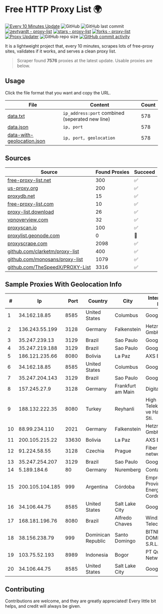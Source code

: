 
# Free HTTP Proxy List 🌍

[![Every 10 Minutes Update](https://github.com/mertguvencli/http-proxy-list/actions/workflows/main.yml/badge.svg?branch=main)](https://github.com/mertguvencli/http-proxy-list/actions/workflows/main.yml)
![GitHub](https://img.shields.io/github/license/mertguvencli/http-proxy-list)
![GitHub last commit](https://img.shields.io/github/last-commit/mertguvencli/http-proxy-list)
[![zevtyardt - proxy-list](https://img.shields.io/static/v1?label=zevtyardt&message=proxy-list&color=blue&logo=github)](https://github.com/zevtyardt/proxy-list "Go to GitHub repo")
[![stars - proxy-list](https://img.shields.io/github/stars/zevtyardt/proxy-list?style=social)](https://github.com/zevtyardt/proxy-list)
[![forks - proxy-list](https://img.shields.io/github/forks/zevtyardt/proxy-list?style=social)](https://github.com/zevtyardt/proxy-list)
[![Proxy Updater](https://github.com/zevtyardt/proxy-list/workflows/Proxy%20Updater/badge.svg)](https://github.com/zevtyardt/proxy-list/actions?query=workflow:"Proxy+Updater")
![GitHub repo size](https://img.shields.io/github/repo-size/zevtyardt/proxy-list)
[![GitHub commit activity](https://img.shields.io/github/commit-activity/m/zevtyardt/proxy-list?logo=commits)](https://github.com/zevtyardt/proxy-list/commits/main)

It is a lightweight project that, every 10 minutes, scrapes lots of free-proxy sites, validates if it works, and serves a clean proxy list.

> Scraper found **7576** proxies at the latest update. Usable proxies are below.

## Usage

Click the file format that you want and copy the URL.

|File|Content|Count|
|----|-------|-----|
|[data.txt](https://raw.githubusercontent.com/mertguvencli/http-proxy-list/main/proxy-list/data.txt)|`ip_address:port` combined (seperated new line)|578|
|[data.json](https://raw.githubusercontent.com/mertguvencli/http-proxy-list/main/proxy-list/data.json)|`ip, port`|578|
|[data-with-geolocation.json](https://raw.githubusercontent.com/mertguvencli/http-proxy-list/main/proxy-list/data-with-geolocation.json)|`ip, port, geolocation`|578|

## Sources

|Source|Found Proxies|Succeed|
|------|-------------|-------|
|[free-proxy-list.net](https://free-proxy-list.net)|300|✅|
|[us-proxy.org](https://www.us-proxy.org)|200|✅|
|[proxydb.net](http://proxydb.net)|15|✅|
|[free-proxy-list.com](https://free-proxy-list.com/?page=&port=&type%5B%5D=http&type%5B%5D=https&up_time=0&search=Search)|10|✅|
|[proxy-list.download](https://www.proxy-list.download/HTTP)|26|✅|
|[vpnoverview.com](https://vpnoverview.com/privacy/anonymous-browsing/free-proxy-servers)|32|✅|
|[proxyscan.io](https://www.proxyscan.io)|100|✅|
|[proxylist.geonode.com](https://proxylist.geonode.com/api/proxy-list?limit=300&page=1&sort_by=lastChecked&sort_type=desc&protocols=http,https)|0|🚫|
|[proxyscrape.com](https://api.proxyscrape.com/v2/?request=displayproxies&protocol=http&timeout=10000&country=all&ssl=all&anonymity=all)|2098|✅|
|[github.com/clarketm/proxy-list](https://raw.githubusercontent.com/clarketm/proxy-list/master/proxy-list-raw.txt)|400|✅|
|[github.com/monosans/proxy-list](https://raw.githubusercontent.com/monosans/proxy-list/main/proxies/http.txt)|1079|✅|
|[github.com/TheSpeedX/PROXY-List](https://raw.githubusercontent.com/TheSpeedX/PROXY-List/master/http.txt)|3316|✅|


## Sample Proxies With Geolocation Info

|#|Ip|Port|Country|City|Internet Service Provider|
|-|--|----|-------|----|-------------------------|
|1|34.162.18.85|8585|United States|Columbus|Google LLC|
|2|136.243.55.199|3128|Germany|Falkenstein|Hetzner Online GmbH|
|3|35.247.239.13|3129|Brazil|Sao Paulo|Google LLC|
|4|35.247.219.188|3129|Brazil|Sao Paulo|Google LLC|
|5|186.121.235.66|8080|Bolivia|La Paz|AXS Bolivia S. A.|
|6|34.162.18.85|8585|United States|Columbus|Google LLC|
|7|35.247.204.143|3129|Brazil|Sao Paulo|Google LLC|
|8|157.245.27.9|3128|Germany|Frankfurt am Main|DigitalOcean, LLC|
|9|188.132.222.35|8080|Turkey|Reyhanli|High Speed Telekomunikasyon ve Hab. Hiz. Ltd. Sti.|
|10|88.99.234.110|2021|Germany|Falkenstein|Hetzner Online GmbH|
|11|200.105.215.22|33630|Bolivia|La Paz|AXS Bolivia S. A.|
|12|91.224.58.55|3128|Czechia|Prague|Fiber Telecom network|
|13|35.247.254.207|3129|Brazil|Sao Paulo|Google LLC|
|14|5.189.184.6|80|Germany|Nuremberg|Contabo GmbH|
|15|200.105.104.185|999|Argentina|Córdoba|Empresa Provincial de Energia de Cordoba|
|16|34.106.44.75|8585|United States|Salt Lake City|Google LLC|
|17|168.181.196.76|8080|Brazil|Alfredo Chaves|Windx Telecomunicações|
|18|38.156.238.79|999|Dominican Republic|Santo Domingo|BITNET DOMINICANA, S.R.L.|
|19|103.75.52.193|8989|Indonesia|Bogor|PT Quantum Tera Network|
|20|34.106.44.75|8585|United States|Salt Lake City|Google LLC|



## Contributing

Contributions are welcome, and they are greatly appreciated! Every
little bit helps, and credit will always be given.

